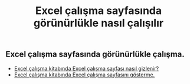 ﻿---
title: Excel çalışma sayfasında görünürlükle nasıl çalışılır
second_title: Aspose.Cells Cloud Documen
linktitle: Görünürlük
type: docs
url: /tr/worksheets/panes/
keywords: How to work with visibility on an Excel worksheet
description: Aspose.Cells Cloud REST API, Excel Çalışma Sayfası üzerinde görünürlükle çalışmayı destekler. SDK çeşitli geliştirme dillerini destekler. Bunlar arasında Android, C#, Go, Java, NodeJS, Perl, PHP, Python, Ruby ve Swift bulunur
weight: 20
kwords: Excel, Office Cloud, REST API, Elektronik Tablo, PDF, CSV, Json, Markdwon, Excel çalışma sayfasında görünürlükle nasıl çalışılır
---
## Excel çalışma sayfasında görünürlükle çalışma.

- [Excel çalışma kitabında Excel çalışma sayfası nasıl gizlenir?](/cells/tr/worksheets/hide/) 
- [Excel çalışma kitabında Excel çalışma sayfasını gösterme.](/cells/tr/worksheets/unhide/) 


